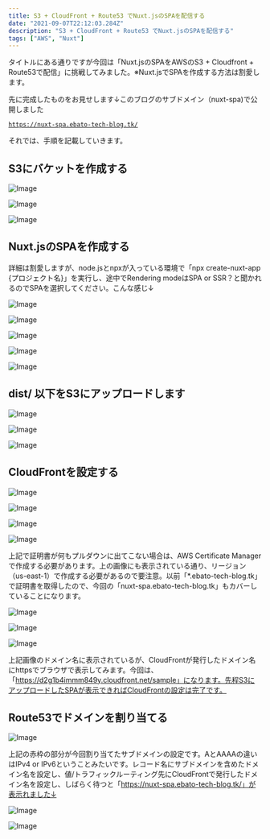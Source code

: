 ```yaml
---
title: S3 + CloudFront + Route53 でNuxt.jsのSPAを配信する
date: "2021-09-07T22:12:03.284Z"
description: "S3 + CloudFront + Route53 でNuxt.jsのSPAを配信する"
tags: ["AWS", "Nuxt"]
---
```


タイトルにある通りですが今回は「Nuxt.jsのSPAをAWSのS3 + Cloudfront + Route53で配信」に挑戦してみました。※Nuxt.jsでSPAを作成する方法は割愛します。

先に完成したものをお見せします↓このブログのサブドメイン（nuxt-spa)で公開しました

<a href="https://nuxt-spa.ebato-tech-blog.tk/" target="_blank">`https://nuxt-spa.ebato-tech-blog.tk/`</a>

それでは、手順を記載していきます。

## S3にバケットを作成する

![Image](./img1.png)

![Image](./img2.png)

![Image](./img3.png)

## Nuxt.jsのSPAを作成する

詳細は割愛しますが、node.jsとnpxが入っている環境で「npx create-nuxt-app {プロジェクト名}」を実行し、途中でRendering modeはSPA or SSR？と聞かれるのでSPAを選択してください。こんな感じ↓

![Image](./img4.png)

![Image](./img5.png)

![Image](./img6.png)

![Image](./img7.png)

![Image](./img8.png)

## dist/ 以下をS3にアップロードします

![Image](./img9.png)

![Image](./img10.png)

![Image](./img11.png)

## CloudFrontを設定する

![Image](./img12.png)

![Image](./img13.png)

![Image](./img14.png)

![Image](./img15.png)

上記で証明書が何もプルダウンに出てこない場合は、AWS Certificate Managerで作成する必要があります。上の画像にも表示されている通り、リージョン（us-east-1）で作成する必要があるので要注意。以前「*.ebato-tech-blog.tk」で証明書を取得したので、今回の「nuxt-spa.ebato-tech-blog.tk」もカバーしていることになります。

![Image](./img16.png)

![Image](./img17.png)

![Image](./img18.png)

上記画像のドメイン名に表示されているが、CloudFrontが発行したドメイン名にhttpsでブラウザで表示してみます。今回は、「https://d2g1b4immm849y.cloudfront.net/sample」になります。先程S3にアップロードしたSPAが表示できればCloudFrontの設定は完了です。

## Route53でドメインを割り当てる

![Image](./img19.png)

上記の赤枠の部分が今回割り当てたサブドメインの設定です。AとAAAAの違いはIPv4 or IPv6ということみたいです。レコード名にサブドメインを含めたドメイン名を設定し、値/トラフィックルーティング先にCloudFrontで発行したドメイン名を設定し、しばらく待つと「https://nuxt-spa.ebato-tech-blog.tk/」が表示れました↓

![Image](./img20.png)

![Image](./img21.png)
